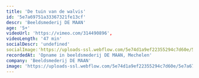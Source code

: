 ```yaml
---
title: 'De tuin van de walvis'
id: '5e7a69751a33367321fe13cf'
descr: 'Beeldsmederij DE MAAN'
age: '5+'
videoUrl: 'https://vimeo.com/314490896',
videoLength: '47 min'
socialDescr: 'undefined'
socialImage:'https://uploads-ssl.webflow.com/5e74d1a9ef22355294c7d60e/5e7a676c48cd339f38046bfe_Deman_De%20tuin%20van%20de%20walvis_DiegoFranssens.jpg'
recordedAt: 'Opname in beeldsmederij DE MAAN, Mechelen'
company: 'Beeldsmederij DE MAAN'
image: 'https://uploads-ssl.webflow.com/5e74d1a9ef22355294c7d60e/5e7a676c48cd339f38046bfe_Deman_De%20tuin%20van%20de%20walvis_DiegoFranssens.jpg'
---
```

